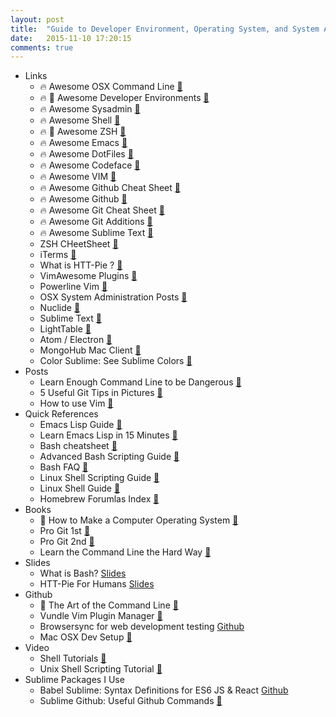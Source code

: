```yaml
---
layout: post
title:  "Guide to Developer Environment, Operating System, and System Admin"
date:   2015-11-10 17:20:15
comments: true
---
```


- Links
    - :fire: Awesome OSX Command Line [:link:](https://github.com/herrbischoff/awesome-osx-command-line?utm_campaign=iOS%2BDev%2BWeekly&utm_medium=web&utm_source=iOS_Dev_Weekly_Issue_221)
    - :fire: :raised_hands: Awesome Developer Environments [:link:](https://github.com/jondot/awesome-devenv)
    - :fire: Awesome Sysadmin [:link:](https://github.com/kahun/awesome-sysadmin)
    - :fire: Awesome Shell [:link:](https://github.com/alebcay/awesome-shell)
    - :fire: :raised_hands: Awesome ZSH [:link:](https://github.com/unixorn/awesome-zsh-plugins)
    - :fire: Awesome Emacs [:link:](https://github.com/emacs-tw/awesome-emacs)
    - :fire: Awesome DotFiles [:link:](https://github.com/webpro/awesome-dotfiles)
    - :fire: Awesome Codeface [:link:](https://github.com/chrissimpkins/codeface)
    - :fire: Awesome VIM [:link:](https://github.com/matteocrippa/awesome-vim)
    - :fire: Awesome Github Cheat Sheet [:link:](https://github.com/tiimgreen/github-cheat-sheet#readme)
    - :fire: Awesome Github [:link:](https://github.com/phillipadsmith/awesome-github)
    - :fire: Awesome Git Cheat Sheet [:link:](https://github.com/arslanbilal/git-cheat-sheet)
    - :fire: Awesome Git Additions [:link:](https://github.com/stevemao/awesome-git-addons)
    - :fire: Awesome Sublime Text [:link:](https://github.com/dreikanter/sublime-bookmarks)
    - ZSH CHeetSheet [:link:](https://github.com/robbyrussell/oh-my-zsh/wiki/Cheatsheet)
    - iTerms [:link:](https://github.com/gnachman/iTerm2)
    - What is HTT-Pie ? [:link:](https://miteshshah.github.io/sysadmin/httpie-http-for-humans/#install-httpie)
    - VimAwesome Plugins [:link:](http://vimawesome.com/)
    - Powerline Vim [:link:](https://github.com/powerline/powerline)
    - OSX System Administration Posts [:link:](https://miteshshah.github.io/sysadmin/)
    - Nuclide [:link:](https://github.com/facebook/nuclide)
    - Sublime Text [:link:](http://www.sublimetext.com/)
    - LightTable [:link:](https://github.com/LightTable/LightTable)
    - Atom / Electron [:link:](https://github.com/atom/atom)
    - MongoHub Mac Client [:link:](https://github.com/jeromelebel/MongoHub-Mac)
    - Color Sublime: See Sublime Colors [:link:](http://colorsublime.com/)
- Posts
    - Learn Enough Command Line to be Dangerous [:link:](http://www.learnenough.com/command-line/)
    - 5 Useful Git Tips in Pictures [:link:](http://adit.io/posts/2013-08-16-five-useful-git-tips.html)
    - How to use Vim [:link:](http://stackoverflow.com/questions/11828270/how-to-exit-the-vim-editor)
- Quick References
    - Emacs Lisp Guide [:link:](https://github.com/chrisdone/elisp-guide)
    - Learn Emacs Lisp in 15 Minutes [:link:](http://emacs-doctor.com/learn-emacs-lisp-in-15-minutes.html)
    - Bash cheatsheet [:link:](https://gentlenode.com/journal/bash-1-the-ultimate-cheatsheet/49)
    - Advanced Bash Scripting Guide [:link:](http://tldp.org/LDP/abs/html/)
    - Bash FAQ [:link:](http://mywiki.wooledge.org/BashFAQ)
    - Linux Shell Scripting Guide [:link:](http://learnbyexample.net/linux-shell-scripting/)
    - Linux Shell Guide [:link:](http://learnbyexample.net/linux-shell/)
    - Homebrew Forumlas Index [:link:](http://brewformulas.org/)
- Books
    - :raised_hands: How to Make a Computer Operating System [:link:](https://samypesse.gitbooks.io/how-to-create-an-operating-system/content/)
    - Pro Git 1st [:link:](https://github.com/progit/progit)
    - Pro Git 2nd [:link:](https://github.com/progit/progit2)
    - Learn the Command Line the Hard Way [:link:](http://cli.learncodethehardway.org/book/)
- Slides
    - What is Bash? [Slides](https://speakerdeck.com/62gerente/bash-introduction)
    - HTT-Pie For Humans [Slides](http://www.slideshare.net/scottleber/htt-pie-minitalk?ref=https://miteshshah.github.io/sysadmin/httpie-http-for-humans/)
- Github
    - :raised_hands: The Art of the Command Line [:link:](https://github.com/jlevy/the-art-of-command-line)
    - Vundle Vim Plugin Manager [:link:](https://github.com/VundleVim/Vundle.vim)
    - Browsersync for web development testing [Github](http://www.browsersync.io/)
    - Mac OSX Dev Setup [:link:](https://github.com/donnemartin/dev-setup)
- Video
    - Shell Tutorials [:link:](https://www.youtube.com/playlist?list=PL7B7FA4E693D8E790)
    - Unix Shell Scripting Tutorial [:link:](https://www.youtube.com/playlist?list=PL18DF64CBBAEAAE77)
- Sublime Packages I Use
    - Babel Sublime: Syntax Definitions for ES6 JS & React [Github](https://github.com/babel/babel-sublime)
    - Sublime Github: Useful Github Commands [:link:](https://github.com/bgreenlee/sublime-github)

